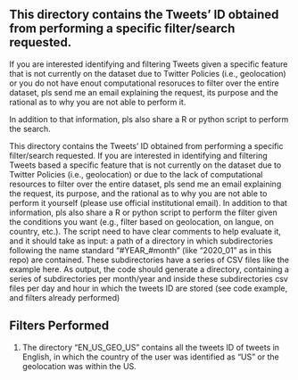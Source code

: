## This directory contains the Tweets’ ID obtained from performing a specific filter/search requested.

If you are interested identifying and filtering Tweets given a specific feature that is not currently on the dataset due to Twitter Policies (i.e., geolocation) or you do not have enout computational resoruces to filter over the entire dataset, pls send me an email explaining the request, its purpose and the rational as to why you are not able to perform it. 

In addition to that information, pls also share a R or python script to perform the search.

This directory contains the Tweets’ ID obtained from performing a specific filter/search requested.
If you are interested in identifying and filtering Tweets based a specific feature that is not currently on the dataset due to Twitter Policies (i.e., geolocation) or due to the lack of computational resources to filter over the entire dataset, pls send me an email explaining the request, its purpose, and the rational as to why you are not able to perform it yourself (please use official institutional email). 
In addition to that information, pls also share a R or python script to perform the filter given the conditions you want (e.g., filter based on geolocation, on langue, on country, etc.). The script need to have clear comments to help evaluate it, and it should take as input:  a path of a directory in which subdirectories following the name standard “#YEAR_#month” (like “2020_01” as in this repo) are contained. These subdirectories have a series of CSV files like the example here. As output, the code should generate   a directory, containing a series of subdirectories per month/year and inside these subdirectories csv files per day and hour in which the tweets ID are stored (see code example, and filters already performed)

## Filters Performed

1.	The directory “EN_US_GEO_US” contains all the tweets ID of tweets in English, in which the country of the user was identified as “US” or the geolocation was within the US. 
